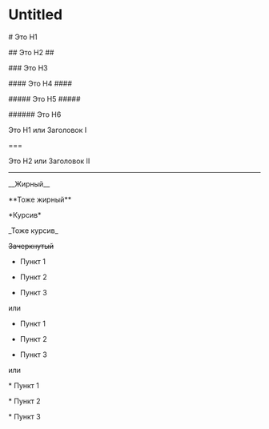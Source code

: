 # Untitled

\# Это H1

\#\# Это H2 \#\#

\#\#\# Это H3

\#\#\#\# Это H4 \#\#\#\#

\#\#\#\#\# Это H5 \#\#\#\#\#

\#\#\#\#\#\# Это H6

Это H1 или Заголовок I

===

Это H2 или Заголовок II

---

\_\_Жирный\_\_

\*\*Тоже жирный\*\*

\*Курсив\*

\_Тоже курсив\_

~~Зачеркнутый~~

- Пункт 1

- Пункт 2

- Пункт 3

или

+ Пункт 1

+ Пункт 2

+ Пункт 3

или

\* Пункт 1

\* Пункт 2

\* Пункт 3[  
](https://texterra.ru/upload/img/14-01-2020/2/big/4.png)

